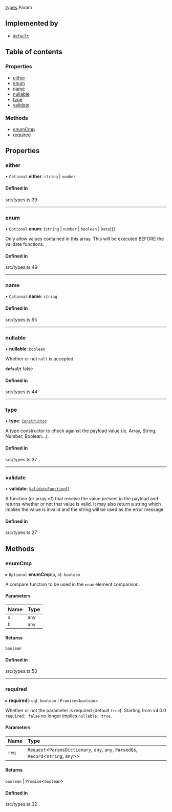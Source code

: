 [types](../modules/Module-types).Param

## Implemented by

- [`default`](../classes/Class-default)

## Table of contents

### Properties

- [either](./Interface-Param#either)
- [enum](./Interface-Param#enum)
- [name](./Interface-Param#name)
- [nullable](./Interface-Param#nullable)
- [type](./Interface-Param#type)
- [validate](./Interface-Param#validate)

### Methods

- [enumCmp](./Interface-Param#enumcmp)
- [required](./Interface-Param#required)

## Properties

### either

• `Optional` **either**: `string` \| `number`

#### Defined in

src/types.ts:39

___

### enum

• `Optional` **enum**: (`string` \| `number` \| `boolean` \| `Date`)[]

Only allow values contained in this array. This will be executed BEFORE
the validate functions.

#### Defined in

src/types.ts:49

___

### name

• `Optional` **name**: `string`

#### Defined in

src/types.ts:55

___

### nullable

• **nullable**: `boolean`

Whether or not `null` is accepted.

**`default`** false

#### Defined in

src/types.ts:44

___

### type

• **type**: [`Constructor`](./Interface-Constructor)

A type constructor to check against the payload value (ie. Array, String,
Number, Boolean...).

#### Defined in

src/types.ts:37

___

### validate

• **validate**: [`ValidateFunction`](../modules/Module-types#validatefunction)[]

A function (or array of) that receive the value present in the payload
and returns whether or not that value is valid. It may also return a
string which implies the value is invalid and the string will be used
as the error message.

#### Defined in

src/types.ts:27

## Methods

### enumCmp

▸ `Optional` **enumCmp**(`a`, `b`): `boolean`

A compare function to be used in the `enum` element comparison.

#### Parameters

| Name | Type |
| :------ | :------ |
| `a` | `any` |
| `b` | `any` |

#### Returns

`boolean`

#### Defined in

src/types.ts:53

___

### required

▸ **required**(`req`): `boolean` \| `Promise`<`boolean`\>

Whether or not the parameter is required (default `true`). Starting from
v4.0.0 `required: false` no longer implies `nullable: true`.

#### Parameters

| Name | Type |
| :------ | :------ |
| `req` | `Request`<`ParamsDictionary`, `any`, `any`, `ParsedQs`, `Record`<`string`, `any`\>\> |

#### Returns

`boolean` \| `Promise`<`boolean`\>

#### Defined in

src/types.ts:32
